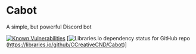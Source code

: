 # Cabot
A simple, but powerful Discord bot

[![Known Vulnerabilities](https://snyk.io/test/github/CCreativeCND/Cabot/badge.svg?targetFile=package.json)](https://snyk.io/test/github/CCreativeCND/Cabot?targetFile=package.json)
[![Libraries.io dependency status for GitHub repo](https://img.shields.io/librariesio/github/CCreativeCND/Cabot)(https://libraries.io/github/CCreativeCND/Cabot)]
